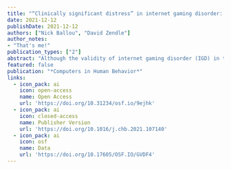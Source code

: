 ```yaml
---
title: "“Clinically significant distress” in internet gaming disorder: An individual participant meta-analysis"
date: 2021-12-12
publishDate: 2021-12-12
authors: ["Nick Ballou", "David Zendle"]
author_notes:
- "That's me!"
publication_types: ["2"]
abstract: "Although the validity of internet gaming disorder (IGD) in the DSM-5 hinges on a relationship between 5 or more IGD symptoms and “clinically significant impairment and/or distress”, to date most studies have focused on statistical significance. To address this, we conduct an individual participant meta-analysis comprised of primary data from 15 studies (n = 38,851). Study 1 finds that meeting the DSM-5's proposed 5/9 diagnostic threshold is associated with d = .65 greater distress across 21 well-being constructs, which exceeds a conservative anchor for clinical significance. However, we also find that classifying participants above and below the 5/9 threshold has little power to reject that threshold: a 2/9 cut-off predicts similarly large differences. Study 2 shows that dimensional (continuous) modelling of IGD scores offers a more severe test of the proposed threshold. Finally, study 3 reveals that three criteria—preoccupation, tolerance, and loss of control—are roughly half as predictive of distress as withdrawal and escapism, highlighting limitations also present in dimensional modelling and suggesting the need to modify or remove these. In sum, we do not find evidence for invalidating IGD as proposed, but do identify issues with threshold-based categorization, inadequate differentiation between statistical and clinical significance, and the inclusion of potentially flawed criteria. We argue that these are possible negative consequences of a premature switch to confirmatory research on IGD."
featured: false
publication: "*Computers in Human Behavior*"
links:
  - icon_pack: ai
    icon: open-access
    name: Open Access
    url: 'https://doi.org/10.31234/osf.io/9ejhk'
  - icon_pack: ai
    icon: closed-access
    name: Publisher Version
    url: 'https://doi.org/10.1016/j.chb.2021.107140'
  - icon_pack: ai
    icon: osf
    name: Data
    url: 'https://doi.org/10.17605/OSF.IO/GVDF4'
---
```

